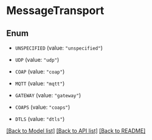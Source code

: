 # MessageTransport

## Enum


* `UNSPECIFIED` (value: `"unspecified"`)

* `UDP` (value: `"udp"`)

* `COAP` (value: `"coap"`)

* `MQTT` (value: `"mqtt"`)

* `GATEWAY` (value: `"gateway"`)

* `COAPS` (value: `"coaps"`)

* `DTLS` (value: `"dtls"`)


[[Back to Model list]](../README.md#documentation-for-models) [[Back to API list]](../README.md#documentation-for-api-endpoints) [[Back to README]](../README.md)


